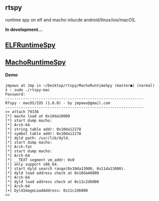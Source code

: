 ## rtspy

runtime spy on elf and macho inlucde android/linux/ios/macOS.

**In development...**

## [ELFRuntimeSpy](http://github.com/jmpews/rtspy/blob/master/ELFRuntimeSpy)

## [MachoRuntimeSpy](http://github.com/jmpews/rtspy/blob/master/MachoRuntimeSpy)

#### Demo

```
jmpews at Jmp in ~/Desktop/rtspy/MachoRuntimeSpy (master●) (normal)
λ : sudo ./rtspy-mac
Password:
--------------------------------------------------------------
RTspy - macOS/IOS (1.0.0) - by jmpews@gmail.com
--------------------------------------------------------------
>> attach 79336
[*] macho load at 0x10da10000
[*] start dump macho:
[*] Arch-64
[*] string table addr: 0x10da12278
[*] symbol table addr: 0x10da12278
[*] dyld path: /usr/lib/dyld.
[*] start dump macho:
[*] Arch-fat
[*] start dump macho:
[*] Arch-64
[*] __TEXT segment vm_addr: 0x0
[!] only support x86_64.
[*] start dyld search range(0x10da13000, 0x11da13000).
[*] dyld load address check at 0x10da46000
[*] Arch-64
[*] dyld load address check at 0x11c2d6000
[*] Arch-64
[+] DyldImageLoadAddress: 0x11c2d6000
>>
```

